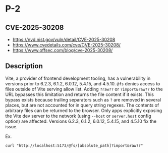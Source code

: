 # P-2

## CVE-2025-30208
- https://nvd.nist.gov/vuln/detail/CVE-2025-30208
- https://www.cvedetails.com/cve/CVE-2025-30208/
- https://www.offsec.com/blog/cve-2025-30208/

## Description
Vite, a provider of frontend development tooling, has a vulnerability in versions prior to 6.2.3, 6.1.2, 6.0.12, 5.4.15, and 4.5.10. `@fs` denies access to files outside of Vite serving allow list. Adding `?raw??` or `?import&raw??` to the URL bypasses this limitation and returns the file content if it exists. This bypass exists because trailing separators such as `?` are removed in several places, but are not accounted for in query string regexes. The contents of arbitrary files can be returned to the browser. Only apps explicitly exposing the Vite dev server to the network (using `--host` or `server.host` config option) are affected. Versions 6.2.3, 6.1.2, 6.0.12, 5.4.15, and 4.5.10 fix the issue.

Ex.
```
curl "http://localhost:5173/@fs/[absolute_path]?import&raw??"
```
